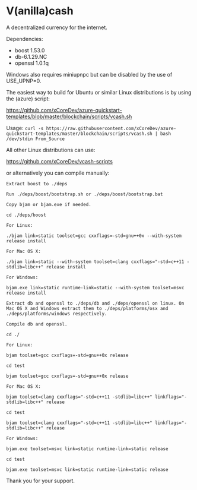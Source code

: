 V(anilla)cash
===========

A decentralized currency for the internet.

Dependencies:

* boost 1.53.0
* db-6.1.29.NC
* openssl 1.0.1q

Windows also requires miniupnpc but can be disabled by the use of USE_UPNP=0.

The easiest way to build for Ubuntu or similar Linux distributions is by using the (azure) script:

https://github.com/xCoreDev/azure-quickstart-templates/blob/master/blockchain/scripts/vcash.sh

Usage:
```curl -s https://raw.githubusercontent.com/xCoreDev/azure-quickstart-templates/master/blockchain/scripts/vcash.sh | bash /dev/stdin From_Source```

All other Linux distributions can use:

https://github.com/xCoreDev/vcash-scripts

or alternatively you can compile manually:

```
Extract boost to ./deps

Run ./deps/boost/bootstrap.sh or ./deps/boost/bootstrap.bat

Copy bjam or bjam.exe if needed.

cd ./deps/boost

For Linux:

./bjam link=static toolset=gcc cxxflags=-std=gnu++0x --with-system release install

For Mac OS X:

./bjam link=static --with-system toolset=clang cxxflags="-std=c++11 -stdlib=libc++" release install

For Windows:

bjam.exe link=static runtime-link=static --with-system toolset=msvc release install

Extract db and openssl to ./deps/db and ./deps/openssl on linux. On Mac OS X and Windows extract them to ./deps/platforms/osx and ./deps/platforms/windows respectively.

Compile db and openssl.

cd ./

For Linux:

bjam toolset=gcc cxxflags=-std=gnu++0x release

cd test

bjam toolset=gcc cxxflags=-std=gnu++0x release

For Mac OS X:

bjam toolset=clang cxxflags="-std=c++11 -stdlib=libc++" linkflags="-stdlib=libc++" release

cd test

bjam toolset=clang cxxflags="-std=c++11 -stdlib=libc++" linkflags="-stdlib=libc++" release

For Windows:

bjam.exe toolset=msvc link=static runtime-link=static release

cd test

bjam.exe toolset=msvc link=static runtime-link=static release
```

Thank you for your support.
